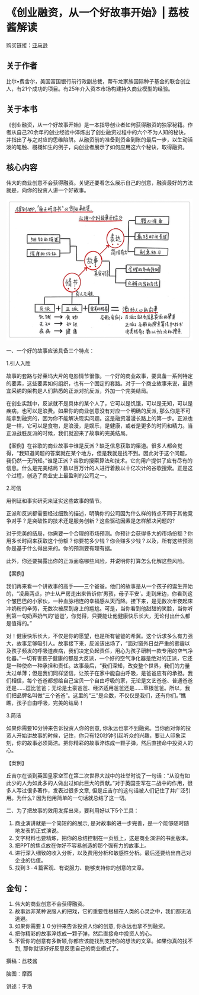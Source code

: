 《创业融资，从一个好故事开始》| 荔枝酱解读
======================================

购买链接：[亚马逊](https://www.amazon.cn/图书/dp/B01N0IU9VW/ref=sr_1_1?ie=UTF8&qid=1506179738&sr=8-1&keywords=创业融资，从一个好故事开始)

关于作者
----------------------

比尔•费舍尔，美国富国银行前行政副总裁，蒂布龙家族国际种子基金的联合创立人，有21个成功的项目。有25年介入资本市场构建持久商业模型的经验。

关于本书
----------------------

《创业融资，从一个好故事开始》是一本指导创业者如何获得融资的独家秘籍。作者从自己20余年的创业经验中淬炼出了创业融资过程中的六个不为人知的秘诀，并指出了与之对应的思维陷阱。从融资前的准备到资金到账的最后一步，以生动活泼的笔触、栩栩如生的例子，向创业者展示了如何应用这六个秘诀，取得融资。

核心内容
----------------------

伟大的商业创意不会获得融资。关键还要看怎么展示自己的创意，融资最好的方法就是，向你的投资人讲一个好故事。
 
![](the-six-secrets-of-raising-capital-an-insider-s-guide-for-entrepreneurs/001.jpg)

一、一个好的故事应该具备三个特点：

1.引人入胜

故事的套路与好莱坞大片的电影情节很像。一个好的商业故事，要具备一系列特定的要素，这些要素如何组织，也有一个固定的套路。对于一个商业故事来说，最适宜采纳的架构是人们熟悉的正派对抗反派，外加一个完美结局。

在创业实践中，反派就不是具体的某个人了，它可以是饥饿，可以是无知，可以是疾病，也可以是浪费。如果你的商业创意没有对应一个明确的反派, 那么你是不可能拿到融资的，因为你不能解决现实问题。这是融资漫漫长路上的第一步。正派也是一样，它可以是食物，是浪漫，是娱乐，是健康，或者是更多的时间和精力。当正派战胜反派的时候，我们就迎来了故事的完美结局。

【案例】在谷歌的商业故事中谁是反派？缺乏信息获取的渠道。很多人都会觉得，“我知道问题的答案就在某个地方，但是我就是找不到。因此对于这个问题，我仍然一无所知。”谁是正派？谷歌的搜索算法和技术。它向用户提供了应有尽有的信息。什么是完美结局？数以百万计的人进行着数以十亿次计的谷歌搜索。正是这个过程，创造了商业史上最盈利的公司之一。

2.可信

用例证和事实研究来证实这些故事的情节。

正派和反派都需要经过细致的描述，明确你的公司因为什么样的特点不同于其他竞争对手？是突破性的技术还是服务创新？这些驱动因素是怎样解决问题的?

对于完美的结局，你需要一个合理的市场预测。你预计会获得多大的市场份额？你用多长时间来获取这个份额？你要花多少钱？你会赚多少钱？以及，所有这些预测你是基于什么得出来的。你的预测要有理有据。

此外，你还要揭露出你的正派面临哪些风险，并说明你打算怎么化解这些风险。

【案例】

我们再来看一个讲故事的高手——三个爸爸。他们的故事是从一个孩子的诞生开始的，“凌晨两点，护士从产房走出来告诉你‘男孩，母子平安’。走到床边，你看到这个皱巴巴的小家伙，一种血脉相连的幸福感从天而降。接下来，是无数次半夜起床冲奶粉的辛劳，无数次被尿到身上的尴尬。可是，当你看到他甜甜的笑脸，当你听到第一句奶声奶气的‘爸爸’，你觉得，只要能让他健康快乐长大，无论付出什么都是值得的。”

对！健康快乐长大，不仅是你的愿望，也是所有爸爸的希冀。这个诉求多么有力强大，故事足够吸引人。故事接下来，反派该出场了，“面对窗外日益严重的雾霾以及孩子频发的呼吸道疾病，我们决定负起责任，用心为孩子研制一款专用的空气净化器。”一切有害孩子健康的都是大反派，一个好的空气净化器是绝对的正派，它还是一种使命一种承担和责任。故事最后，“我们深知，改变整个世界，我们的力量太过单薄；但是我们同样坚信，让孩子在家中能自由呼吸，是爸爸应有的承担。我们相信，每个爸爸都想给自己宝贝一个自由呼吸的家，无论是文艺爸爸、普通爸爸还是……逗比爸爸；无论是土豪爸爸、经济适用爸爸还是……草根爸爸。所以，我们把品牌名叫做“三个爸爸”。这里的“三”是众数，不仅仅是我们，还有你们。”瞧瞧，孩子自由呼吸，完美的结局！

3.简洁

如果你需要10分钟来告诉投资人你的创意, 你永远也拿不到融资。当你面对你的投资人开始讲故事的时候，记住，你只有120秒钟引起听众的兴趣，要让人印象深刻，你的故事必须简洁。把你精彩的故事淬炼成一颗子弹，然后直接命中投资人的心。

【案例】

丘吉尔在谈到英国皇家空军在第二次世界大战中的壮举时说了一句话：“从没有如此少的人为如此多的人做出过如此巨大的贡献。”对于英国空军在二战中的作用，很多人写过很多著作，发表过很多文章, 但是丘吉尔的这句话被人们记住了并广泛引用。为什么? 因为他用简单的一句话就总结了这一切。

二、为了把故事的效用发挥出来，要利用好以下5个工具：

1. 商业演讲就是一个简短的的展示, 是对故事的进一步完善，是一个能够随时随地发表的正式演说。
2. 文字材料也要精炼，把你的总结控制在一页纸上，这是商业演讲的书面版本。
3. 把PPT的焦点放在你好不容易创造的那个强有力的故事上。
4. 进行深入细致的收入分析，以及费用分析和敏感性分析。最后还要给出自己对企业的估值。
5. 找到３-４篇客观、有说服力、能够支持你的创意的文章。

金句：
----------------------

1. 伟大的商业创意不会获得融资。
2. 故事远非某种说服人的把戏，它的重要性根植在人类的心灵之中，我们都无法逃避。
3. 如果你需要１０分钟来告诉投资人你的创意, 你永远也拿不到融资。
4. 把你精彩的故事淬炼成一颗子弹，然后直接命中投资人的心。
5. 不管你的创意有多新颖,你都应该能找到支持你的想法的文章。如果你真的找不到, 那你就该好好反思反思自己的商业模式了。

撰稿：荔枝酱  

脑图：摩西 

讲述：于浩